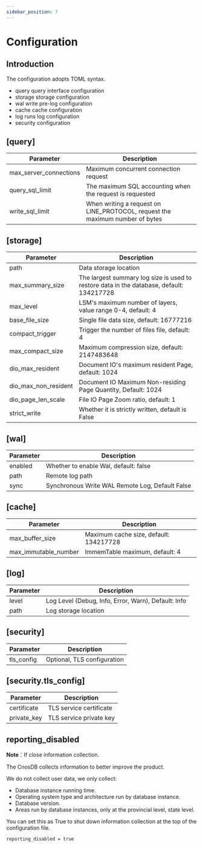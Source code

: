```yaml
---
sidebar_position: 7
---
```


# Configuration

## **Introduction**

The configuration adopts TOML syntax.

- query query interface configuration
- storage storage configuration
- wal write pre-log configuration
- cache cache configuration
- log runs log configuration
- security configuration

## **[query]**

| Parameter              | Description                                                                   |
|------------------------|-------------------------------------------------------------------------------|
| max_server_connections | Maximum concurrent connection request                                         |
| query_sql_limit        | The maximum SQL accounting when the request is requested                      |
| write_sql_limit        | When writing a request on LINE_PROTOCOL, request  the maximum number of bytes |

## **[storage]**

| Parameter            | Description                                                                              |
|----------------------|------------------------------------------------------------------------------------------|
| path                 | Data storage location                                                                    |
| max_summary_size     | The largest summary log size is used to restore data in the database, default: 134217728 |
| max_level            | LSM&apos;s maximum number of layers, value range 0-4, default: 4                         |
| base_file_size       | Single file data size, default: 16777216                                                 |
| compact_trigger      | Trigger the number of files file, default: 4                                             |
| max_compact_size     | Maximum compression size, default: 2147483648                                            |
| dio_max_resident     | Document IO&apos;s maximum resident Page, default: 1024                                  |
| dio_max_non_resident | Document IO Maximum Non-residing Page Quantity, Default: 1024                            |
| dio_page_len_scale   | File IO Page Zoom ratio, default: 1                                                      |
| strict_write         | Whether it is strictly written, default is False                                         |

## **[wal]**

| Parameter | Description                                     |
|-----------|-------------------------------------------------|
| enabled   | Whether to enable Wal, default: false           |
| path      | Remote log path                                 |
| sync      | Synchronous Write WAL Remote Log, Default False |

## **[cache]**

| Parameter            | Description                            |
|----------------------|----------------------------------------|
| max_buffer_size      | Maximum cache size, default: 134217728 |
| max_immutable_number | ImmemTable maximum, default: 4         |

## **[log]**

| Parameter | Description                                         |
|-----------|-----------------------------------------------------|
| level     | Log Level (Debug, Info, Error, Warn), Default: Info |
| path      | Log storage location                                |

## **[security]**

| Parameter  | Description                 |
|------------|-----------------------------|
| tls_config | Optional, TLS configuration |

## **[security.tls_config]**

| Parameter   | Description             |
|-------------|-------------------------|
| certificate | TLS service certificate |
| private_key | TLS service private key |

## **reporting_disabled**

**Note**：If close information collection.

The CnosDB collects information to better improve the product.

We do not collect user data, we only collect:

- Database instance running time.
- Operating system type and architecture run by database instance.
- Database version.
- Areas run by database instances, only at the provincial level, state level.

You can set this as True to shut down information collection at the top of the configuration file.

```
reporting_disabled = true
```
